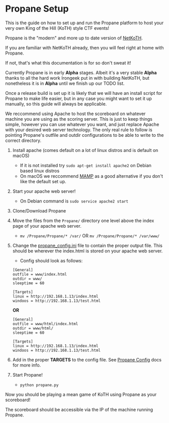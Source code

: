 # Propane Setup

This is the guide on how to set up and run the Propane platform to host your very own King of the Hill (KoTH) style CTF events!

Propane is the "modern" and more up to date version of [NetKoTH](https://github.com/NetKotH/netkoth-python).

If you are familiar with NetKoTH already, then you will feel right at home with Propane.

If not, that's what this documentation is for so don't sweat it!

Currently Propane is in early **Alpha** stages. Albeit it's a very stable **Alpha** thanks to all the hard work Irongeek put in with building NetKoTH, but nonetheless it is in **Alpha** until we finish up our TODO list.

Once a release build is set up it is likely that we will have an install script for Propane to make life easier, but in any case you might want to set it up manually, so this guide will always be applicable.


We reccommend using Apache to host the scoreboard on whatever machine you are using as the scoring server. This is just to keep things simple, however you can use whatever you want, and just replace Apache with your desired web server technology. The only real rule to follow is pointing Propane's outfile and outdir configurations to be able to write to the correct directory.

1. Install apache (comes default on a lot of linux distros and is default on macOS)
    - If it is not installed try `sudo apt-get install apache2` on Debian based linux distros
    - On macOS we reccommend [MAMP](https://www.mamp.info/en/) as a good alternative if you don't like the default set up.
2. Start your apache web server!
    - On Debian command is `sudo service apache2 start`
3. Clone/Download Propane
4. Move the files from the `Propane/` directory one level above the index page of your apache web server.
    -  `mv /Propane/Propane/* /var/` OR `mv /Propane/Propane/* /var/www/`
5. Change the [propane_config.ini](https://github.com/InjectionSoftwareDevelopment/Propane/blob/master/doc/markdown/propane_config.md) file to contain the proper output file. This should be wherever the index.html is stored on your apache web server.
    - Config should look as follows:

    ```
    [General]
    outfile = www/index.html
    outdir = www/
    sleeptime = 60

    [Targets]
    linux = http://192.168.1.13/index.html
    windoos = http://192.168.1.13/test.html
    ```

    **OR**


    ```
    [General]
    outfile = www/html/index.html
    outdir = www/html/
    sleeptime = 60

    [Targets]
    linux = http://192.168.1.13/index.html
    windoos = http://192.168.1.13/test.html
    ```
6. Add in the proper **TARGETS** to the config file. See [Propane Config](https://github.com/InjectionSoftwareDevelopment/Propane/blob/master/doc/markdown/propane_config.md) docs for more info.
7. Start Propane!
    - `python propane.py`

Now you should be playing a mean game of KoTH using Propane as your scoreboard!

The scoreboard should be accessible via the IP of the machine running Propane.
